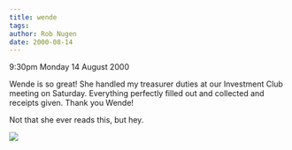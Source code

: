 ```yaml
---
title: wende
tags: 
author: Rob Nugen
date: 2000-08-14
---
```


<p class=date>9:30pm Monday 14 August 2000

<p>Wende is so great!  She handled my treasurer duties at our Investment
Club meeting on Saturday.  Everything perfectly filled out and collected and
receipts given.  Thank you Wende!

<p>Not that she ever reads this, but hey.

<p><img src="/images/rob/wL-ROB.gif">

